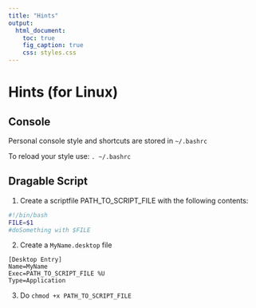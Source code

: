 ```yaml
---
title: "Hints"
output:
  html_document:
    toc: true
    fig_caption: true
    css: styles.css
---
```


# Hints (for Linux)

## Console
Personal console style and shortcuts are stored in `~/.bashrc`

To reload your style use: `. ~/.bashrc`



## Dragable Script

1. Create a scriptfile PATH_TO_SCRIPT_FILE with the following contents:
```bash
#!/bin/bash
FILE=$1
#doSomething with $FILE
```
2. Create a `MyName.desktop` file
```
[Desktop Entry]
Name=MyName
Exec=PATH_TO_SCRIPT_FILE %U
Type=Application
```

3. Do `chmod +x PATH_TO_SCRIPT_FILE`

